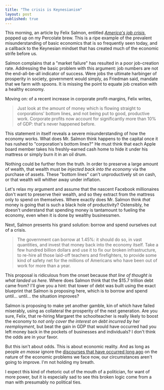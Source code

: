 ```yaml
---
title: "The crisis is Keynesianism"
layout: post
published: true
---
```


This morning, an article by Felix Salmon, entitled [*America's job
crisis*](http://blogs.reuters.com/felix-salmon/2012/06/01/americas-jobs-crisis/),
popped up on my Percolate brew. This is a ripe example of the prevalent
misunderstanding of basic economics that is so frequently seen today, and a
callback to the Keynesian mindset that has created much of the economic strife
before us.

Salmon complains that a "market failure" has resulted in a poor job-creation
rate. Addressing the basic problem with this argument: job numbers are not the
end-all-be-all indicator of success. Were jobs the ultimate harbinger of
prosperity in society, government would simply, as Friedman said, mandate that
we farm with spoons. It is missing the point to equate job creation with a
healthy economy.

Moving on: of a recent increase in corporate profit-margins, Felix writes, 
> Just look at the amount of money which is flowing straight to corporations'
> bottom lines, and not being put to good, productive work. Corporate profits
> now account for significantly more than 10% of GDP: that's never happened
> before.

This statement in itself reveals a severe misunderstanding of how the economy
works. What does Mr. Salmon think happens to the capital once it has rushed to
"corporation's bottom lines?" He must think that each Apple board member takes
his freshly-earned cash home to hide it under his mattress or simply burn it
in an oil drum.

Nothing could be further from the truth. In order to preserve a large amount of
wealth, that wealth must be *injected back into the economy* via the purchase
of assets. These "bottom lines" can't unproductively sit on cash, or that
wealth will whither away under inflation.

Let's relax my argument and assume that the nascent Facebook millionaires don't
want to preserve their wealth, and so they extract from the mattress only to
spend on themselves. Where exactly does Mr. Salmon think *that* money is going
that is such a black hole of productivity?  Ostensibly, he doesn't understand
that spending money is tantamount to fueling the economy, even when it is done
by wealthy businessmen.

Next, Salmon presents his grand solution: borrow and spend ourselves out of a 
crisis.
> The government can borrow at 1.45%: it should do so, in vast quantities, and
> invest that money back into the economy itself. Take a few hundred billion
> dollars and use it to fix our broken infrastructure, to re-hire all those
> laid-off teachers and firefighters, to provide some kind of safety net for
> the millions of Americans who have been out of work for more than a year. 

This proposal is ridiculous from the onset because *that line of thought is what
landed us here.* Where does Salmon think that the $15.7 trillion debt came from?
I'll give you a hint: that tower of debt was built using the exact blueprint 
that Salmon is proposing here, which is to borrow and spend until... until...
the situation improves? 

Salmon is proposing to make yet another gamble, kin of which have failed
miserably, using as collateral the prosperity of the next generation. Are you
sure, Felix, that re-hiring Margaret the schoolteacher is really likely to
boost the economy to *not only cover the interest on debt incurred by her
reemployment*, but beat the gain in GDP that would have occurred had you left
money back in the pockets of businesses and individuals? I don't think the odds
are in your favor.

But this isn't about odds. This is about economic reality. And as long as
people *en masse* ignore the [discourses that have occurred long
ago](http://en.wikipedia.org/wiki/Man,_Economy,_and_State) on the nature of the
economic problems we face now, our circumstances aren't going to improve. I'm
not holding my breath.

I expect this kind of rhetoric out of the mouth of a politician, for want of
more power, but it is especially sad to see this broken logic come from a man
with presumably no political ties.
